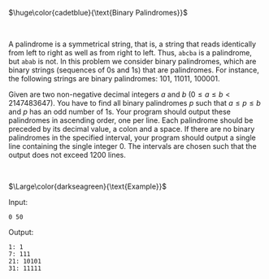 $\huge\color{cadetblue}{\text{Binary Palindromes}}$

<br/>

A palindrome is a symmetrical string, that is, a string that reads identically from left to right as well as from right to left. Thus, `abcba` is a palindrome, but `abab` is not. In this problem we consider binary palindromes, which are binary strings (sequences of 0s and 1s) that are palindromes. For instance, the following strings are binary palindromes: 101, 11011, 100001.

Given are two non-negative decimal integers $a$ and $b$ ($0 \leq a \leq b < 2147483647$). You have to find all binary palindromes $p$ such that $a \leq p \leq b$ and $p$ has an odd number of 1s. Your program should output these palindromes in ascending order, one per line. Each palindrome should be preceded by its decimal value, a colon and a space. If there are no binary palindromes in the specified interval, your program should output a single line containing the single integer 0. The intervals are chosen such that the output does not exceed 1200 lines.

<br/>

$\Large\color{darkseagreen}{\text{Example}}$

Input:

```text
0 50
```

Output:

```text
1: 1
7: 111
21: 10101
31: 11111
```
